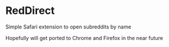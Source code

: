 RedDirect
=========

Simple Safari extension to open subreddits by name

Hopefully will get ported to Chrome and Firefox in the near future
